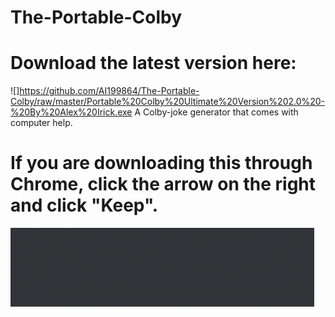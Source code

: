 # The-Portable-Colby
# Download the latest version here:
![]https://github.com/AI199864/The-Portable-Colby/raw/master/Portable%20Colby%20Ultimate%20Version%202.0%20-%20By%20Alex%20Irick.exe
A Colby-joke generator that comes with computer help.
# If you are downloading this through Chrome, click the arrow on the right and click "Keep".
![](chromesucks.gif)
